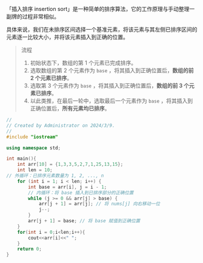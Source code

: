 「插入排序 insertion sort」是一种简单的排序算法，它的工作原理与手动整理一副牌的过程非常相似。

具体来说，我们在未排序区间选择一个基准元素，将该元素与其左侧已排序区间的元素逐一比较大小，并将该元素插入到正确的位置。

> 流程
>
> 1. 初始状态下，数组的第 1 个元素已完成排序。
> 2. 选取数组的第 2 个元素作为 `base` ，将其插入到正确位置后，**数组的前 2 个元素已排序**。
> 3. 选取第 3 个元素作为 `base` ，将其插入到正确位置后，**数组的前 3 个元素已排序**。
> 4. 以此类推，在最后一轮中，选取最后一个元素作为 `base` ，将其插入到正确位置后，**所有元素均已排序**。

```c++
//
// Created by Administrator on 2024/3/9.
//
#include "iostream"

using namespace std;

int main(){
    int arr[10] = {1,3,3,5,2,7,1,25,13,15};
    int len = 10;
// 外循环：已排序元素数量为 1, 2, ..., n
    for (int i = 1; i < len; i++) {
        int base = arr[i], j = i - 1;
        // 内循环：将 base 插入到已排序部分的正确位置
        while (j >= 0 && arr[j] > base) {
            arr[j + 1] = arr[j]; // 将 nums[j] 向右移动一位
            j--;
        }
        arr[j + 1] = base; // 将 base 赋值到正确位置
    }
    for(int i = 0;i<len;i++){
        cout<<arr[i]<<" ";
    }
    return 0;
}

```


